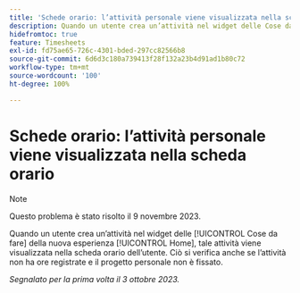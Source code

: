 ```yaml
---
title: 'Schede orario: l’attività personale viene visualizzata nella scheda orario'
description: Quando un utente crea un’attività nel widget delle Cose da fare della nuova esperienza Home, tale attività viene visualizzata nella scheda orario dell’utente. Ciò si verifica anche se l’attività non ha ore registrate e il progetto personale non è fissato.
hidefromtoc: true
feature: Timesheets
exl-id: fd75ae65-726c-4301-bded-297cc82566b8
source-git-commit: 6d6d3c180a739413f28f132a23b4d91ad1b80c72
workflow-type: tm+mt
source-wordcount: '100'
ht-degree: 100%

---
```


# Schede orario: l’attività personale viene visualizzata nella scheda orario

>[!NOTE]
>
>Questo problema è stato risolto il 9 novembre 2023.

Quando un utente crea un’attività nel widget delle [!UICONTROL Cose da fare] della nuova esperienza [!UICONTROL Home], tale attività viene visualizzata nella scheda orario dell’utente. Ciò si verifica anche se l’attività non ha ore registrate e il progetto personale non è fissato.

_Segnalato per la prima volta il 3 ottobre 2023._
